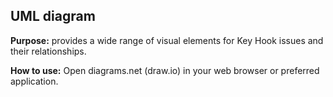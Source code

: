 ## UML diagram 
**Purpose:** provides a wide range of visual elements for Key Hook issues and their relationships. 

**How to use:** Open diagrams.net (draw.io) in your web browser or preferred application.
